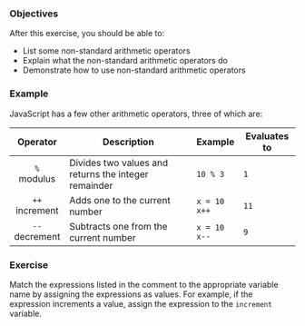 <!--{ ids:[139], language:'JavaScript', type:'workshop', order: 13, name:'Arithmetic Operators II', description:'Use non-standard arithmetic operators to perform math operations' }-->

### Objectives

After this exercise, you should be able to:

- List some non-standard arithmetic operators
- Explain what the non-standard arithmetic operators do
- Demonstrate how to use non-standard arithmetic operators

### Example

JavaScript has a few other arithmetic operators, three of which are:

| Operator          | Description                                          | Example           | Evaluates to |
| :---------------: | ---------------------------------------------------- | ----------------- | ------------ |
| `%`<br>modulus    | Divides two values and returns the integer remainder | `10 % 3`          | `1`          |
| `++`<br>increment | Adds one to the current number                       | `x = 10`<br>`x++` | `11`         |
| `--`<br>decrement | Subtracts one from the current number                | `x = 10`<br>`x--` | `9`          |

### Exercise

Match the expressions listed in the comment to the appropriate variable name by assigning the expressions as values. For example, if the expression increments a value, assign the expression to the `increment` variable.

